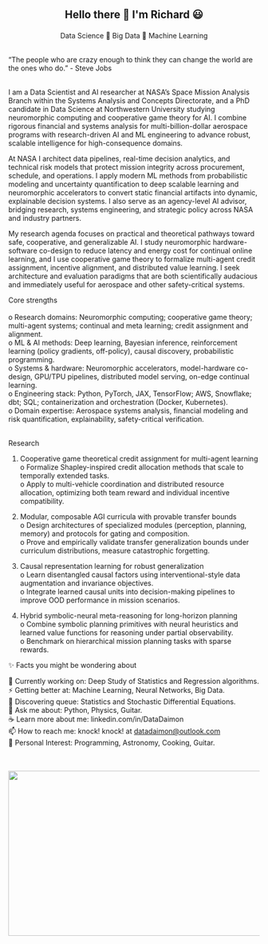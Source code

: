 <h2> <p align="center"> Hello there 👋 I'm Richard 😃 </h2>
                                   
<p align="center">    
  Data Science 🌱 Big Data 🌱 Machine Learning
</p>
   
<br>
“The people who are crazy enough to think they can change the world are the ones who do.” - Steve Jobs<br><br>


I am a Data Scientist and AI researcher at NASA’s Space Mission Analysis Branch within the Systems Analysis and Concepts Directorate, and a PhD candidate in Data Science at Northwestern University studying neuromorphic computing and cooperative game theory for AI. I combine rigorous financial and systems analysis for multi-billion-dollar aerospace programs with research-driven AI and ML engineering to advance robust, scalable intelligence for high-consequence domains.

At NASA I architect data pipelines, real-time decision analytics, and technical risk models that protect mission integrity across procurement, schedule, and operations. I apply modern ML methods from probabilistic modeling and uncertainty quantification to deep scalable learning and neuromorphic accelerators to convert static financial artifacts into dynamic, explainable decision systems. I also serve as an agency-level AI advisor, bridging research, systems engineering, and strategic policy across NASA and industry partners.

My research agenda focuses on practical and theoretical pathways toward safe, cooperative, and generalizable AI. I study neuromorphic hardware-software co-design to reduce latency and energy cost for continual online learning, and I use cooperative game theory to formalize multi-agent credit assignment, incentive alignment, and distributed value learning. I seek architecture and evaluation paradigms that are both scientifically audacious and immediately useful for aerospace and other safety-critical systems.

Core strengths<br><br>
    o	Research domains: Neuromorphic computing; cooperative game theory; multi-agent systems; continual and meta learning; credit assignment and alignment.<br>
    o	ML & AI methods: Deep learning, Bayesian inference, reinforcement learning (policy gradients, off-policy), causal discovery, probabilistic programming.<br>
    o	Systems & hardware: Neuromorphic accelerators, model-hardware co-design, GPU/TPU pipelines, distributed model serving, on-edge continual learning.<br>
    o	Engineering stack: Python, PyTorch, JAX, TensorFlow; AWS, Snowflake; dbt; SQL; containerization and orchestration (Docker, Kubernetes).<br>
    o	Domain expertise: Aerospace systems analysis, financial modeling and risk quantification, explainability, safety-critical verification.<br><br>

Research
1.	Cooperative game theoretical credit assignment for multi-agent learning<br>
o	Formalize Shapley-inspired credit allocation methods that scale to temporally extended tasks.<br>
o	Apply to multi-vehicle coordination and distributed resource allocation, optimizing both team reward and individual incentive compatibility.<br>

2.	Modular, composable AGI curricula with provable transfer bounds<br>
o	Design architectures of specialized modules (perception, planning, memory) and protocols for gating and composition.<br>
o	Prove and empirically validate transfer generalization bounds under curriculum distributions, measure catastrophic forgetting.<br>

3.	Causal representation learning for robust generalization<br>
o	Learn disentangled causal factors using interventional-style data augmentation and invariance objectives.<br>
o	Integrate learned causal units into decision-making pipelines to improve OOD performance in mission scenarios.<br>

4.	Hybrid symbolic-neural meta-reasoning for long-horizon planning<br>
o	Combine symbolic planning primitives with neural heuristics and learned value functions for reasoning under partial observability.<br>
o	Benchmark on hierarchical mission planning tasks with sparse rewards.<br>

✨ Facts you might be wondering about <br>      

🔭 Currently working on: Deep Study of Statistics and Regression algorithms. <br> 
⚡ Getting better at: Machine Learning, Neural Networks, Big Data. <br>
🌱 Discovering queue: Statistics and Stochastic Differential Equations. <br>
💬 Ask me about: Python, Physics, Guitar. <br>
☕ Learn more about me: linkedin.com/in/DataDaimon<br>
📫 How to reach me: knock! knock! at datadaimon@outlook.com <br>
💜 Personal Interest: Programming, Astronomy, Cooking, Guitar. <br><br><br>

<p align="center">
  <img width="620" height="330" src="https://i.pinimg.com/736x/6c/b8/31/6cb83132a48d7d924c601d52689b254a--cool-gadgets-super.jpg">
</p><br><br>

<!--
**RickOrTreat/RickOrTreat** is a ✨ _special_ ✨ repository because its `README.md` (this file) appears on your GitHub profile.

Here are some ideas to get you started:

- 🔭 I’m currently working on ...
- 🌱 I’m currently learning ...
- 👯 I’m looking to collaborate on ...
- 🤔 I’m looking for help with ...
- 💬 Ask me about ...
- 📫 How to reach me: ...
- 😄 Pronouns: ...
- ⚡ Fun fact: ...
-->

